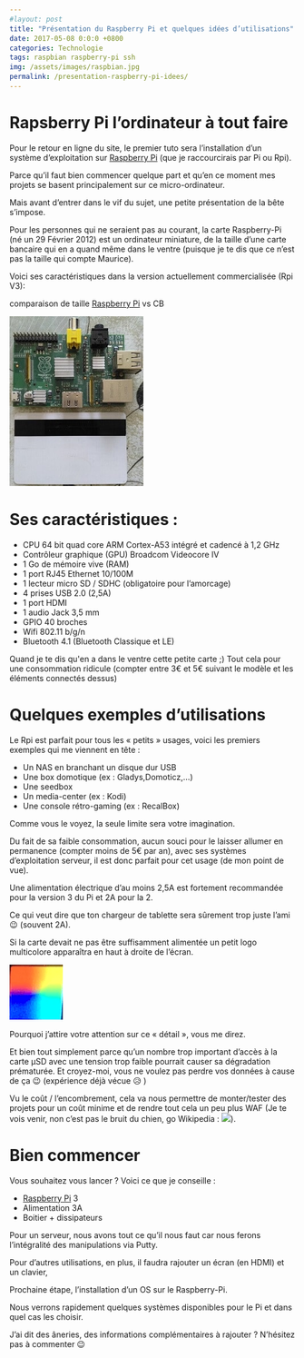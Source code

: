 ```yaml
---
#layout: post
title: "Présentation du Raspberry Pi et quelques idées d’utilisations"
date: 2017-05-08 0:0:0 +0800
categories: Technologie
tags: raspbian raspberry-pi ssh
img: /assets/images/raspbian.jpg
permalink: /presentation-raspberry-pi-idees/
---
```

# Rapsberry Pi l’ordinateur à tout faire

Pour le retour en ligne du site, le premier tuto sera l’installation d’un système d’exploitation sur [Raspberry Pi](https://amzn.to/2UiOumy) (que je raccourcirais par Pi ou Rpi).

Parce qu’il faut bien commencer quelque part et qu’en ce moment mes projets se basent principalement sur ce micro-ordinateur.

Mais avant d’entrer dans le vif du sujet, une petite présentation de la bête s’impose.

Pour les personnes qui ne seraient pas au courant, la carte Raspberry-Pi (né un 29 Février 2012) est un ordinateur miniature, de la taille d’une carte bancaire qui en a quand même dans le ventre (puisque je te dis que ce n’est pas la taille qui compte Maurice).

Voici ses caractéristiques dans la version actuellement commercialisée (Rpi V3):

comparaison de taille [Raspberry Pi](https://amzn.to/2UiOumy) vs CB

![image rpi](/assets/images/rpi.jpg)

# Ses caractéristiques :

* CPU 64 bit quad core ARM Cortex-A53 intégré et cadencé à 1,2 GHz
* Contrôleur graphique (GPU) Broadcom Videocore IV
* 1 Go de mémoire vive (RAM)
* 1 port RJ45 Ethernet 10/100M
* 1 lecteur micro SD / SDHC (obligatoire pour l’amorcage)
* 4 prises USB 2.0 (2,5A)
* 1 port HDMI
* 1 audio Jack 3,5 mm
* GPIO 40 broches
* Wifi 802.11 b/g/n
* Bluetooth 4.1 (Bluetooth Classique et LE)

Quand je te dis qu'en a dans le ventre cette petite carte ;)
Tout cela pour une consommation ridicule (compter entre 3€ et 5€ suivant le modèle et les éléments connectés dessus)

# Quelques exemples d’utilisations

Le Rpi est parfait pour tous les « petits » usages, voici les premiers exemples qui me viennent en tête :

* Un NAS en branchant un disque dur USB
* Une box domotique (ex : Gladys,Domoticz,…)
* Une seedbox
* Un media-center (ex : Kodi)
* Une console rétro-gaming (ex : RecalBox)

Comme vous le voyez, la seule limite sera votre imagination.

Du fait de sa faible consommation, aucun souci pour le laisser allumer en permanence (compter moins de 5€ par an), avec ses systèmes d’exploitation serveur, il est donc parfait pour cet usage (de mon point de vue).

Une alimentation électrique d’au moins 2,5A est fortement recommandée pour la version 3 du Pi et 2A pour la 2.

Ce qui veut dire que ton chargeur de tablette sera sûrement trop juste l’ami 😉 (souvent 2A).

Si la carte devait ne pas être suffisamment alimentée un petit logo multicolore apparaîtra en haut à droite de l’écran.

![image alim-faible](/assets/images/alim-faible.png)

Pourquoi j’attire votre attention sur ce « détail », vous me direz.

Et bien tout simplement parce qu’un nombre trop important d’accès à la carte µSD avec une tension trop faible pourrait causer sa dégradation prématurée. Et croyez-moi, vous ne voulez pas perdre vos données à cause de ça 😉 (expérience déjà vécue 😥 )

Vu le coût / l’encombrement, cela va nous permettre de monter/tester des projets pour un coût minime et de rendre tout cela un peu plus WAF (Je te vois venir, non c’est pas le bruit du chien, go Wikipedia : ![](https://fr.wikipedia.org/wiki/Facteur_d%27acceptation_f%C3%A9minine)).

# Bien commencer

Vous souhaitez vous lancer ? Voici ce que je conseille :

* [Raspberry Pi](https://amzn.to/2UiOumy) 3
* Alimentation 3A
* Boitier + dissipateurs

Pour un serveur, nous avons tout ce qu’il nous faut car nous ferons l’intégralité des manipulations via Putty.

Pour d’autres utilisations, en plus, il faudra rajouter un écran (en HDMI) et un clavier,

Prochaine étape, l’installation d’un OS sur le Raspberry-Pi.

Nous verrons rapidement quelques systèmes disponibles pour le Pi et dans quel cas les choisir.

J’ai dit des âneries, des informations complémentaires à rajouter ? N’hésitez pas à commenter 😉
